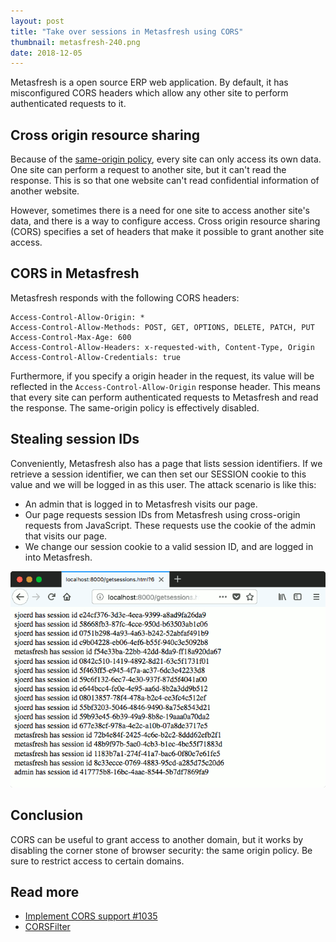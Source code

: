 ```yaml
---
layout: post
title: "Take over sessions in Metasfresh using CORS"
thumbnail: metasfresh-240.png
date: 2018-12-05
---
```


Metasfresh is a open source ERP web application. By default, it has misconfigured CORS headers which allow any other site to perform authenticated requests to it.

## Cross origin resource sharing

Because of the [same-origin policy](https://en.wikipedia.org/wiki/Same-origin_policy), every site can only access its own data. One site can perform a request to another site, but it can't read the response. This is so that one website can't read confidential information of another website.

However, sometimes there is a need for one site to access another site's data, and there is a way to configure access. Cross origin resource sharing (CORS) specifies a set of headers that make it possible to grant another site access.

## CORS in Metasfresh

Metasfresh responds with the following CORS headers:

    Access-Control-Allow-Origin: *
    Access-Control-Allow-Methods: POST, GET, OPTIONS, DELETE, PATCH, PUT
    Access-Control-Max-Age: 600
    Access-Control-Allow-Headers: x-requested-with, Content-Type, Origin
    Access-Control-Allow-Credentials: true

Furthermore, if you specify a origin header in the request, its value will be reflected in the `Access-Control-Allow-Origin` response header. This means that every site can perform authenticated requests to Metasfresh and read the response. The same-origin policy is effectively disabled.

## Stealing session IDs

Conveniently, Metasfresh also has a page that lists session identifiers. If we retrieve a session identifier, we can then set our SESSION cookie to this value and we will be logged in as this user. The attack scenario is like this:

* An admin that is logged in to Metasfresh visits our page.
* Our page requests session IDs from Metasfresh using cross-origin requests from JavaScript. These requests use the cookie of the admin that visits our page.
* We change our session cookie to a valid session ID, and are logged in into Metasfresh.

<img src="/images/metasfresh-get-sessions.png" alt="A web page on another domain lists Metasfresh session identifiers">

## Conclusion

CORS can be useful to grant access to another domain, but it works by disabling the corner stone of browser security: the same origin policy. Be sure to restrict access to certain domains.

## Read more

* [Implement CORS support #1035](https://github.com/metasfresh/metasfresh-webui-api/issues/1035)
* [CORSFilter](https://github.com/metasfresh/metasfresh-webui-api/blob/master/src/main/java/de/metas/ui/web/config/CORSFilter.java#L68)
